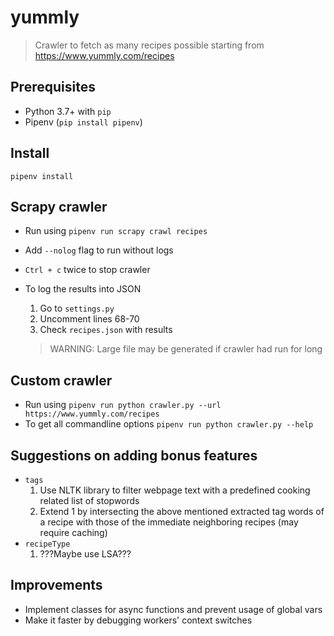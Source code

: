 # yummly
> Crawler to fetch as many recipes possible starting from https://www.yummly.com/recipes

## Prerequisites
- Python 3.7+ with `pip`
- Pipenv (`pip install pipenv`)

## Install
```pipenv install```


## Scrapy crawler
- Run using
  ```pipenv run scrapy crawl recipes```
- Add `--nolog` flag to run without logs
- `Ctrl + c` twice to stop crawler
- To log the results into JSON
  1. Go to `settings.py`
  2. Uncomment lines 68-70
  3. Check `recipes.json` with results

  > WARNING: Large file may be generated if crawler had run for long

## Custom crawler
- Run using
  ```pipenv run python crawler.py --url https://www.yummly.com/recipes```
- To get all commandline options
  ```pipenv run python crawler.py --help```

## Suggestions on adding bonus features
- `tags`
  1. Use NLTK library to filter webpage text with a predefined cooking related list of stopwords
  2. Extend 1 by intersecting the above mentioned extracted tag words of a recipe with those of the immediate neighboring recipes (may require caching)
- `recipeType`
  1. ???Maybe use LSA???

## Improvements
- Implement classes for async functions and prevent usage of global vars
- Make it faster by debugging workers' context switches
